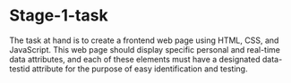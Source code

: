 # Stage-1-task
The task at hand is to create a frontend web page using HTML, CSS, and JavaScript. This web page should display specific personal and real-time data attributes, and each of these elements must have a designated data-testid attribute for the purpose of easy identification and testing. 
